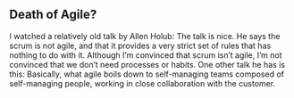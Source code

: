 ## Death of Agile?

I watched a relatively old talk by Allen Holub: The talk is nice. He says the scrum is not agile, and that it provides a very strict set of rules that has nothing to do with it. Although I’m convinced that scrum isn’t agile, I’m not convinced that we don’t need processes or habits. One other talk he has is this: Basically, what agile boils down to self-managing teams composed of self-managing people, working in close collaboration with the customer.